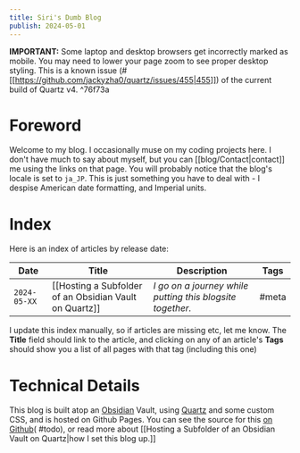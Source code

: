 ```yaml
---
title: Siri's Dumb Blog
publish: 2024-05-01
---
```

**IMPORTANT:** Some laptop and desktop browsers get incorrectly marked as mobile. You may need to lower your page zoom to see proper desktop styling. This is a known issue (#[[https://github.com/jackyzha0/quartz/issues/455|455]]) of the current build of Quartz v4. ^76f73a
# Foreword
Welcome to my blog. I occasionally muse on my coding projects here.
I don't have much to say about myself, but you can [[blog/Contact|contact]] me using the links on that page.
You will probably notice that the blog's locale is set to `ja_JP`. This is just something you have to deal with - I despise American date formatting, and Imperial units.

# Index 
Here is an index of articles by release date:

| **Date**     | **Title**                                              | **Description**                                           | **Tags** |
| ------------ | ------------------------------------------------------ | --------------------------------------------------------- | -------- |
| `2024-05-XX` | [[Hosting a Subfolder of an Obsidian Vault on Quartz]] | *I go on a journey while putting this blogsite together.* | #meta    |

I update this index manually, so if articles are missing etc, let me know.
The **Title** field should link to the article, and clicking on any of an article's **Tags** should show you a list of all pages with that tag (including this one)

# Technical Details
This blog is built atop an [Obsidian](https://obsidian.md/) Vault, using [Quartz](https://quartz.jzhao.xyz/) and some custom CSS, and is hosted on Github Pages.
You can see the source for this [on Github](TODO)( #todo), or read more about [[Hosting a Subfolder of an Obsidian Vault on Quartz|how I set this blog up.]]